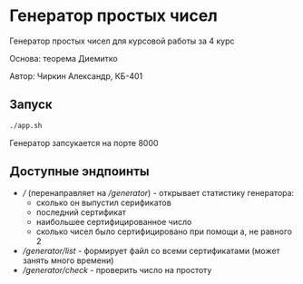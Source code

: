 # Генератор простых чисел
Генератор простых чисел для курсовой работы за 4 курс

Основа: теорема Диемитко

Автор: Чиркин Александр, КБ-401

## Запуск
```bash
./app.sh
```
Генератор запсукается на порте 8000

## Доступные эндпоинты
* */* (перенаправляет на */generator*) - открывает статистику генератора:
  * сколько он выпустил серификатов
  * последний сертификат
  * наибольшее сертифицированное число
  * сколько чисел было сертифицировано при помощи a, не равного 2
* */generator/list* - формирует файл со всеми сертификатами (может занять много времени)
* */generator/check* - проверить число на простоту